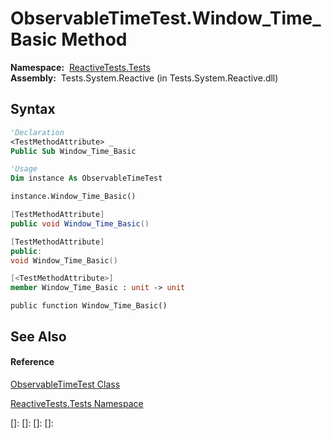 # ObservableTimeTest.Window\_Time\_Basic Method

**Namespace:**  [ReactiveTests.Tests](ReactiveTests.Tests\ReactiveTests.Tests.md)  
**Assembly:**  Tests.System.Reactive (in Tests.System.Reactive.dll)

## Syntax

```vb
'Declaration
<TestMethodAttribute> _
Public Sub Window_Time_Basic
```

```vb
'Usage
Dim instance As ObservableTimeTest

instance.Window_Time_Basic()
```

```csharp
[TestMethodAttribute]
public void Window_Time_Basic()
```

```c++
[TestMethodAttribute]
public:
void Window_Time_Basic()
```

```fsharp
[<TestMethodAttribute>]
member Window_Time_Basic : unit -> unit 
```

```jscript
public function Window_Time_Basic()
```

## See Also

#### Reference

[ObservableTimeTest Class](ObservableTimeTest\ObservableTimeTest.md)

[ReactiveTests.Tests Namespace](ReactiveTests.Tests\ReactiveTests.Tests.md)

[]: 
[]: 
[]: 
[]: 